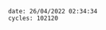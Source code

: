 

                date: 26/04/2022 02:34:34
                cycles: 102120

                         